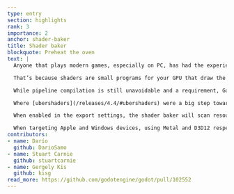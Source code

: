 ```yaml
---
type: entry
section: highlights
rank: 3
importance: 2
anchor: shader-baker
title: Shader baker
blockquote: Preheat the oven
text: |
  Anyone that plays modern games, especially on PC, has had the experience of waiting for shader compilation. Usually, it shows up in two forms: either the game makes you wait when it first launches, or it makes you wait right in the middle of the action.

  That’s because shaders are small programs for your GPU that draw the current scene. And they need to be compiled in order to be used.

  While pipeline compilation is still unavoidable and a requirement, Godot now offers a way to do everything that can be done by the editor ahead of time, reducing such wait times by a lot.

  Where [ubershaders](/releases/4.4/#ubershaders) were a big step towards optimizing pipeline compilation and eliminating compilation stutters, the _shader baker_ addresses the long startup times.

  When enabled in the export settings, the shader baker will scan resources and scenes for shaders and pre-compile them in the right format used by the driver in the target platform.

  When targeting Apple and Windows devices, using Metal and D3D12 respectively, we even saw a 20× decrease in load times for our [TPS demo](https://github.com/godotengine/tps-demo). Talk about fast!
contributors:
- name: Darío
  github: DarioSamo
- name: Stuart Carnie
  github: stuartcarnie
- name: Gergely Kis
  github: kisg
read_more: https://github.com/godotengine/godot/pull/102552
---
```

